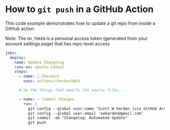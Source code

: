 # How to `git push` in a GitHub Action

This code example demonstrates how to update a git repo from inside a GitHub action.

Note: The `GH_TOKEN` is a personal access token (generated from your account settings page) that has repo-level access

```yaml
jobs:
  deploy:
    name: Update Changelog
    runs-on: ubuntu-latest
    steps:
      - name: 🛒 Checkout
        uses: actions/checkout@v3

      # do the things that modify the source files...

      - name: ✅ Commit Changes
        run: |
          git config --global user.name 'Scott W Harden (via GitHub Actions)'
          git config --global user.email 'swharden@gmail.com'
          git commit -am "Changelog: Automated Update"
          git push
```
